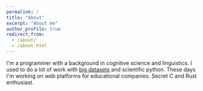 ```yaml
---
permalink: /
title: "About"
excerpt: "About me"
author_profile: true
redirect_from:
  - /about/
  - /about.html
---
```


I'm a programmer with a background in cognitive science and linguistics. I used
to do a lot of work with [big datasets](https://grahamwthompson.github.com/cv)
and scientific python. These days I'm working on web platforms for educational
companies. Secret C and Rust enthusiast.
